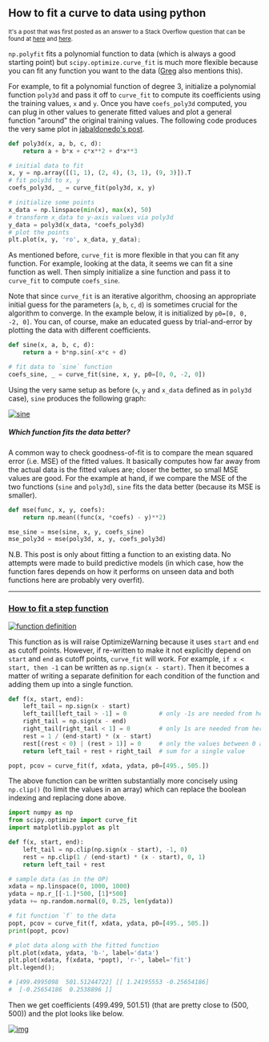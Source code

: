 ## How to fit a curve to data using python

<sup> It's a post that was first posted as an answer to a Stack Overflow question that can be found at [here](https://stackoverflow.com/a/75598551/19123103) and [here](https://stackoverflow.com/q/50371428/19123103). </sup>



`np.polyfit` fits a polynomial function to data (which is always a good starting point) but `scipy.optimize.curve_fit` is much more flexible because you can fit any function you want to the data ([Greg][1] also mentions this). 

For example, to fit a polynomial function of degree 3, initialize a polynomial function `poly3d` and pass it off to `curve_fit` to compute its coefficients using the training values, `x` and `y`. Once you have `coefs_poly3d` computed, you can plug in other values to generate fitted values and plot a general function "around" the original training values. The following code produces the very same plot in [jabaldonedo's post][2].

```python
def poly3d(x, a, b, c, d):
    return a + b*x + c*x**2 + d*x**3

# initial data to fit
x, y = np.array([(1, 1), (2, 4), (3, 1), (9, 3)]).T
# fit poly3d to x, y
coefs_poly3d, _ = curve_fit(poly3d, x, y)

# initialize some points
x_data = np.linspace(min(x), max(x), 50)
# transform x_data to y-axis values via poly3d
y_data = poly3d(x_data, *coefs_poly3d)
# plot the points
plt.plot(x, y, 'ro', x_data, y_data);
```

As mentioned before, `curve_fit` is more flexible in that you can fit any function. For example, looking at the data, it seems we can fit a sine function as well. Then simply initialize a sine function and pass it to `curve_fit` to compute `coefs_sine`. 

Note that since `curve_fit` is an iterative algorithm, choosing an appropriate initial guess for the parameters (`a`, `b`, `c`, `d`) is sometimes crucial for the algorithm to converge. In the example below, it is initialized by `p0=[0, 0, -2, 0]`. You can, of course, make an educated guess by trial-and-error by plotting the data with different coefficients.
```python
def sine(x, a, b, c, d):
    return a + b*np.sin(-x*c + d)

# fit data to `sine` function
coefs_sine, _ = curve_fit(sine, x, y, p0=[0, 0, -2, 0])
```
Using the very same setup as before (`x`, `y` and `x_data` defined as in `poly3d` case), `sine` produces the following graph:

[![sine][3]][3]


##### Which function fits the data better?

A common way to check goodness-of-fit is to compare the mean squared error (i.e. MSE) of the fitted values. It basically computes how far away from the actual data is the fitted values are; closer the better, so small MSE values are good. For the example at hand, if we compare the MSE of the two functions (`sine` and `poly3d`), `sine` fits the data better (because its MSE is smaller).

```python
def mse(func, x, y, coefs):
    return np.mean((func(x, *coefs) - y)**2)

mse_sine = mse(sine, x, y, coefs_sine)
mse_poly3d = mse(poly3d, x, y, coefs_poly3d)
```

N.B. This post is only about fitting a function to an existing data. No attempts were made to build predictive models (in which case, how the function fares depends on how it performs on unseen data and both functions here are probably very overfit).


---

### [How to fit a step function](https://stackoverflow.com/q/50371428/19123103)

[![function definition][4]][4]


This function as is will raise OptimizeWarning because it uses `start` and `end` as cutoff points. However, if re-written to make it not explicitly depend on `start` and `end` as cutoff points, `curve_fit` will work. For example, `if x < start, then -1` can be written as `np.sign(x - start)`. Then it becomes a matter of writing a separate definition for each condition of the function and adding them up into a single function.

```python
def f(x, start, end):
    left_tail = np.sign(x - start)
    left_tail[left_tail > -1] = 0         # only -1s are needed from here
    right_tail = np.sign(x - end)
    right_tail[right_tail < 1] = 0        # only 1s are needed from here
    rest = 1 / (end-start) * (x - start)
    rest[(rest < 0) | (rest > 1)] = 0     # only the values between 0 and 1 are needed from here
    return left_tail + rest + right_tail  # sum for a single value

popt, pcov = curve_fit(f, xdata, ydata, p0=[495., 505.])
```

The above function can be written substantially more concisely using `np.clip()` (to limit the values in an array) which can replace the boolean indexing and replacing done above.

```python
import numpy as np
from scipy.optimize import curve_fit
import matplotlib.pyplot as plt

def f(x, start, end):
    left_tail = np.clip(np.sign(x - start), -1, 0)
    rest = np.clip(1 / (end-start) * (x - start), 0, 1)
    return left_tail + rest

# sample data (as in the OP)
xdata = np.linspace(0, 1000, 1000)
ydata = np.r_[[-1.]*500, [1]*500]
ydata += np.random.normal(0, 0.25, len(ydata))

# fit function `f` to the data
popt, pcov = curve_fit(f, xdata, ydata, p0=[495., 505.])
print(popt, pcov)

# plot data along with the fitted function
plt.plot(xdata, ydata, 'b-', label='data')
plt.plot(xdata, f(xdata, *popt), 'r-', label='fit')
plt.legend();

# [499.4995098  501.51244722] [[ 1.24195553 -0.25654186]
#  [-0.25654186  0.2538896 ]]
```

Then we get coefficients (499.499, 501.51) (that are pretty close to (500, 500)) and the plot looks like below.

[![img][5]][5]



  [1]: https://stackoverflow.com/a/19165437/19123103
  [2]: https://stackoverflow.com/a/19165440/19123103
  [3]: https://i.stack.imgur.com/5lN2s.png
  [4]: https://i.stack.imgur.com/22ZYx.gif
  [5]: https://i.stack.imgur.com/h7Ccj.png